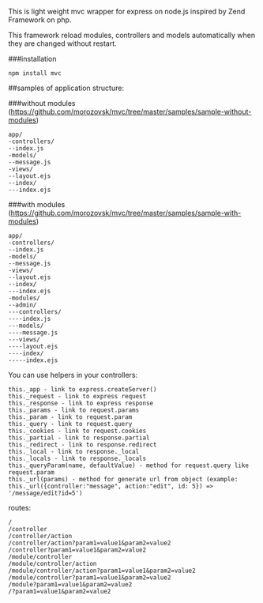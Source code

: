 This is light weight mvc wrapper for express on node.js inspired by Zend Framework on php.

This framework reload modules, controllers and models automatically when they are changed without restart.

###installation

    npm install mvc

##samples of application structure:

###without modules (https://github.com/morozovsk/mvc/tree/master/samples/sample-without-modules)

    app/
    -controllers/
    --index.js
    -models/
    --message.js
    -views/
    --layout.ejs
    --index/
    ---index.ejs

###with modules (https://github.com/morozovsk/mvc/tree/master/samples/sample-with-modules)

    app/
    -controllers/
    --index.js
    -models/
    --message.js
    -views/
    --layout.ejs
    --index/
    ---index.ejs
    -modules/
    --admin/
    ---controllers/
    ----index.js
    ---models/
    ----message.js
    ---views/
    ----layout.ejs
    ----index/
    -----index.ejs

You can use helpers in your controllers:

    this._app - link to express.createServer()
    this._request - link to express request
    this._response - link to express response
    this._params - link to request.params
    this._param - link to request.param
    this._query - link to request.query
    this._cookies - link to request.cookies
    this._partial - link to response.partial
    this._redirect - link to response.redirect
    this._local - link to response._local
    this._locals - link to response._locals
    this._queryParam(name, defaultValue) - method for request.query like request.param
    this._url(params) - method for generate url from object (example: this._url({controller:"message", action:"edit", id: 5}) => '/message/edit?id=5')

routes:

    /
    /controller
    /controller/action
    /controller/action?param1=value1&param2=value2
    /controller?param1=value1&param2=value2
    /module/controller
    /module/controller/action
    /module/controller/action?param1=value1&param2=value2
    /module/controller?param1=value1&param2=value2
    /module?param1=value1&param2=value2
    /?param1=value1&param2=value2
